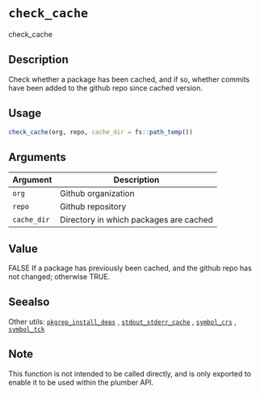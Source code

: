 # `check_cache`

check_cache


## Description

Check whether a package has been cached, and if so, whether commits have been
 added to the github repo since cached version.


## Usage

```r
check_cache(org, repo, cache_dir = fs::path_temp())
```


## Arguments

Argument      |Description
------------- |----------------
`org`     |     Github organization
`repo`     |     Github repository
`cache_dir`     |     Directory in which packages are cached


## Value

FALSE If a package has previously been cached, and the github repo
 has not changed; otherwise TRUE.


## Seealso

Other utils:
 [`pkgrep_install_deps`](#pkgrepinstalldeps) ,
 [`stdout_stderr_cache`](#stdoutstderrcache) ,
 [`symbol_crs`](#symbolcrs) ,
 [`symbol_tck`](#symboltck)


## Note

This function is not intended to be called directly, and is only
 exported to enable it to be used within the plumber API.



